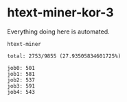 # htext-miner-kor-3

Everything doing here is automated.

```
htext-miner

total: 2753/9855 (27.93505834601725%)

job0: 501
job1: 581
job2: 537
job3: 591
job4: 543
```